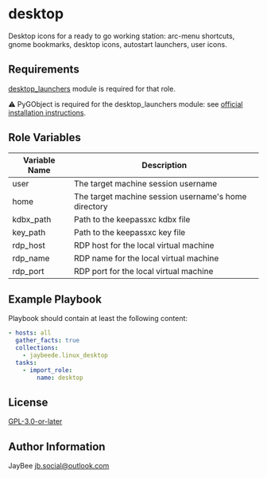 desktop
=========

Desktop icons for a ready to go working station: arc-menu shortcuts, gnome bookmarks, desktop icons, autostart launchers, user icons.

Requirements
------------

[desktop_launchers](../../plugins/modules/desktop_launchers.py) module is required for that role.

:warning: PyGObject is required for the desktop_launchers module: see [official installation instructions](https://pygobject.readthedocs.io/en/latest/getting_started.html).

Role Variables
--------------

Variable Name | Description
------------- | -----------
user | The target machine session username
home | The target machine session username's home directory
kdbx_path | Path to the keepassxc kdbx file
key_path | Path to the keepassxc key file
rdp_host | RDP host for the local virtual machine
rdp_name | RDP name for the local virtual machine
rdp_port | RDP port for the local virtual machine

Example Playbook
----------------

Playbook should contain at least the following content:

```yaml
- hosts: all
  gather_facts: true
  collections:
    - jaybeede.linux_desktop
  tasks:
    - import_role:
        name: desktop
```

License
-------

[GPL-3.0-or-later](../../LICENSE)

Author Information
------------------

JayBee <jb.social@outlook.com>
